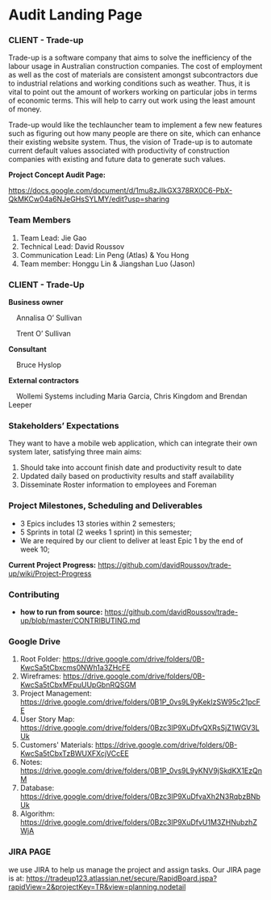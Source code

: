 # Audit Landing Page

### CLIENT - Trade-up
Trade-up is a software company that aims to solve the inefficiency of the labour usage in Australian construction companies. The cost of employment as well as the cost of materials are consistent amongst subcontractors due to industrial relations and working conditions such as weather. Thus, it is vital to point out the amount of workers working on particular jobs in terms of economic terms. This will help to carry out work using the least amount of money.

Trade-up would like the techlauncher team to implement a few new features such as figuring out how many people are there on site, which can enhance their existing website system. Thus, the vision of Trade-up is to automate current default values associated with productivity of construction companies with existing and future data to generate such values.

**Project Concept Audit Page:**

https://docs.google.com/document/d/1mu8zJIkGX378RX0C6-PbX-QkMKCw04a6NJeGHsSYLMY/edit?usp=sharing


### Team Members
1. Team Lead: Jie Gao
2. Technical Lead: David Roussov
3. Communication Lead:  Lin Peng (Atlas) & You Hong
4. Team member: Honggu Lin & Jiangshan Luo (Jason)


### CLIENT - Trade-Up
**Business owner**

&nbsp;&nbsp;&nbsp;&nbsp;Annalisa O’ Sullivan

&nbsp;&nbsp;&nbsp;&nbsp;Trent O’ Sullivan

**Consultant**

&nbsp;&nbsp;&nbsp;&nbsp;Bruce Hyslop

**External contractors**

&nbsp;&nbsp;&nbsp;&nbsp;Wollemi Systems including Maria Garcia, Chris Kingdom and Brendan Leeper


### Stakeholders’ Expectations
They want to have a mobile web application, which can integrate their own system later, satisfying three main aims:
1. Should take into account finish date and productivity result to date
2. Updated daily based on productivity results and staff availability
3. Disseminate Roster information to employees and Foreman


### Project Milestones, Scheduling and Deliverables
- 3 Epics includes 13 stories within 2 semesters; 
- 5 Sprints in total (2 weeks 1 sprint) in this semester; 
- We are required by our client to deliver at least Epic 1 by the end of week 10;

**Current Project Progress:** https://github.com/davidRoussov/trade-up/wiki/Project-Progress


### Contributing
- **how to run from source:** https://github.com/davidRoussov/trade-up/blob/master/CONTRIBUTING.md


### Google Drive
 1. Root Folder: https://drive.google.com/drive/folders/0B-KwcSa5tCbxcms0NWh1a3ZHcFE
 2. Wireframes: https://drive.google.com/drive/folders/0B-KwcSa5tCbxMFpuUUpGbnRQSGM
 3. Project Management: https://drive.google.com/drive/folders/0B1P_0vs9L9yKekIzSW95c21pcFE
 4. User Story Map: https://drive.google.com/drive/folders/0Bzc3lP9XuDfvQXRsSjZ1WGV3LUk
 5. Customers' Materials: https://drive.google.com/drive/folders/0B-KwcSa5tCbxTzBWUXFXcjVCcEE
 6. Notes: https://drive.google.com/drive/folders/0B1P_0vs9L9yKNV9jSkdKX1EzQnM
 7. Database: https://drive.google.com/drive/folders/0Bzc3lP9XuDfvaXh2N3RqbzBNbUk
 8. Algorithm: https://drive.google.com/drive/folders/0Bzc3lP9XuDfvU1M3ZHNubzhZWjA
 
 ### JIRA PAGE
 we use JIRA to help us manage the project and assign tasks.
 Our JIRA page is at: https://tradeup123.atlassian.net/secure/RapidBoard.jspa?rapidView=2&projectKey=TR&view=planning.nodetail
